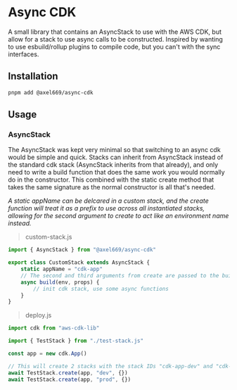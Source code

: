 # Async CDK
A small library that contains an AsyncStack to use with the AWS CDK, but allow
for a stack to use async calls to be constructed. Inspired by wanting to use
esbuild/rollup plugins to compile code, but you can't with the sync interfaces.

## Installation
```bash
pnpm add @axel669/async-cdk
```

## Usage

### AsyncStack
The AsyncStack was kept very minimal so that switching to an async cdk would be
simple and quick. Stacks can inherit from AsyncStack instead of the standard
cdk stack (AsyncStack inherits from that already), and only need to write a
build function that does the same work you would normally do in the constructor.
This combined with the static create method that takes the same signature as
the normal constructor is all that's needed.

_A static appName can be delcared in a custom stack, and the create function
will treat it as a prefix to use across all instantiated stacks, allowing for
the second argument to create to act like an environment name instead._

> custom-stack.js
```js
import { AsyncStack } from "@axel669/async-cdk"

export class CustomStack extends AsyncStack {
    static appName = "cdk-app"
    // The second and third arguments from create are passed to the build function
    async build(env, props) {
        // init cdk stack, use some async functions
    }
}
```

> deploy.js
```js
import cdk from "aws-cdk-lib"

import { TestStack } from "./test-stack.js"

const app = new cdk.App()

// This will create 2 stacks with the stack IDs "cdk-app-dev" and "cdk-app-prod"
await TestStack.create(app, "dev", {})
await TestStack.create(app, "prod", {})
```
